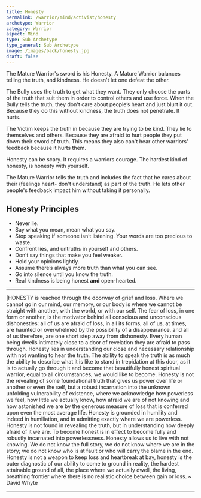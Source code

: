 ```yaml
---
title: Honesty
permalink: /warrior/mind/activist/honesty
archetype: Warrior
category: Warrior
aspect: Mind
type: Sub Archetype
type_general: Sub Archetype
image: /images/back/honesty.jpg
draft: false
---
```

   
  
The Mature Warrior's sword is his Honesty. A Mature Warrior balances telling the truth, and kindness. He doesn't let one defeat the other.   
  
The Bully uses the truth to get what they want. They only choose the parts of the truth that suit them in order to control others and use force. When the Bully tells the truth, they don't care about people’s heart and just blurt it out. Because they do this without kindness, the truth does not penetrate. It hurts.   
  
The Victim keeps the truth in because they are trying to be kind. They lie to themselves and others. Because they are afraid to hurt people they put down their sword of truth. This means they also can't hear other warriors' feedback because it hurts them.   
  
Honesty can be scary. It requires a warriors courage. The hardest kind of honesty, is honesty with yourself.  
  
The Mature Warrior tells the truth and includes the fact that he cares about their (feelings heart- don't understand) as part of the truth. He lets other people's feedback impact him without taking it personally.  
  
  
## Honesty Principles   
- Never lie.   
- Say what you mean, mean what you say.   
- Stop speaking if someone isn’t listening. Your words are too precious to waste.   
- Confront lies, and untruths in yourself and others.   
- Don’t say things that make you feel weaker.   
- Hold your opinions lightly.   
- Assume there’s always more truth than what you can see.   
- Go into silence until you know the truth.  
- Real kindness is being honest **and** open-hearted.  
  
----  
  
|HONESTY is reached through the doorway of grief and loss. Where we cannot go in our mind, our memory, or our body is where we cannot be straight with another, with the world, or with our self. The fear of loss, in one form or another, is the motivator behind all conscious and unconscious dishonesties: all of us are afraid of loss, in all its forms, all of us, at times, are haunted or overwhelmed by the possibility of a disappearance, and all of us therefore, are one short step away from dishonesty. Every human being dwells intimately close to a door of revelation they are afraid to pass through. Honesty lies in understanding our close and necessary relationship with not wanting to hear the truth. The ability to speak the truth is as much the ability to describe what it is like to stand in trepidation at this door, as it is to actually go through it and become that beautifully honest spiritual warrior, equal to all circumstances, we would like to become. Honesty is not the revealing of some foundational truth that gives us power over life or another or even the self, but a robust incarnation into the unknown unfolding vulnerability of existence, where we acknowledge how powerless we feel, how little we actually know, how afraid we are of not knowing and how astonished we are by the generous measure of loss that is conferred upon even the most average life. Honesty is grounded in humility and indeed in humiliation, and in admitting exactly where we are powerless. Honesty is not found in revealing the truth, but in understanding how deeply afraid of it we are. To become honest is in effect to become fully and robustly incarnated into powerlessness. Honesty allows us to live with not knowing. We do not know the full story, we do not know where we are in the story; we do not know who is at fault or who will carry the blame in the end. Honesty is not a weapon to keep loss and heartbreak at bay, honesty is the outer diagnostic of our ability to come to ground in reality, the hardest attainable ground of all, the place where we actually dwell, the living, breathing frontier where there is no realistic choice between gain or loss. ~ David Whyte  

---
